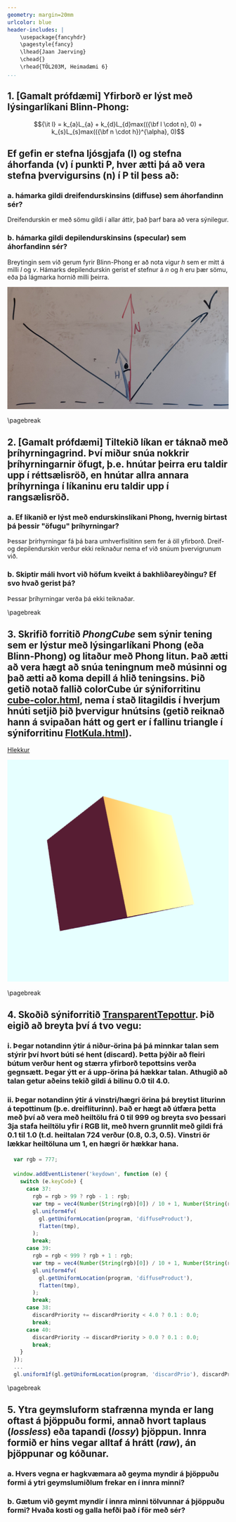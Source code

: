 ```yaml
---
geometry: margin=20mm
urlcolor: blue
header-includes: |
    \usepackage{fancyhdr}
    \pagestyle{fancy}
    \lhead{Jaan Jaerving}
    \chead{}
    \rhead{TÖL203M, Heimadæmi 6}
...
```


## 1. [Gamalt prófdæmi] Yfirborð er lýst með lýsingarlíkani Blinn-Phong:

$${\it l} = k_{a}L_{a} + k_{d}L_{d}max(({\bf l \cdot n}, 0) + k_{s}L_{s}max(({\bf n \cdot h})^{\alpha}, 0)$$

## Ef gefin er stefna ljósgjafa (l) og stefna áhorfanda (v) í punkti P, hver ætti þá að vera stefna þvervigursins (n) í P til þess að:

### a. hámarka gildi dreifendurskinsins (diffuse) sem áhorfandinn sér?

Dreifendurskin er með sömu gildi í allar áttir, það þarf bara að vera sýnilegur.

### b. hámarka gildi depilendurskinsins (specular) sem áhorfandinn sér?

Breytingin sem við gerum fyrir Blinn-Phong er að nota vigur *h* sem er mitt á milli *l* og *v*. Hámarks depilendurskin gerist ef stefnur á *n* og *h* eru þær sömu, eða þá lágmarka hornið milli þeirra.

![Specular](spec.jpg)


\pagebreak

## 2. [Gamalt prófdæmi]  Tiltekið líkan er táknað með þríhyrningagrind.  Því miður snúa nokkrir þríhyrningarnir öfugt, þ.e. hnútar þeirra eru taldir upp í réttsælisröð, en hnútar allra annara þríhyrninga í líkaninu eru taldir upp í rangsælisröð.

### a. Ef líkanið er lýst með endurskinslíkani Phong, hvernig birtast þá þessir "öfugu" þríhyrningar?

Þessar þrírhyrningar fá þá bara umhverfislitinn sem fer á öll yfirborð. Dreif- og depilendurskin verður ekki reiknaður nema ef við snúum þvervigrunum við.

### b. Skiptir máli hvort við höfum kveikt á bakhliðareyðingu?  Ef svo hvað gerist þá?

Þessar þríhyrningar verða þá ekki teiknaðar.


\pagebreak

## 3. Skrifið forritið _PhongCube_ sem sýnir tening sem er lýstur með lýsingarlíkani Phong (eða Blinn-Phong) og litaður með Phong litun.  Það ætti að vera hægt að snúa teningnum með músinni og það ætti að koma depill á hlið teningsins.  Þið getið notað fallið colorCube úr sýniforritinu [cube-color.html](https://hjalmtyr.github.io/WebGL-forrit/Angel/cube-color.html), nema í stað litagildis í hverjum hnúti setjið þið þvervigur hnútsins (getið reiknað hann á svipaðan hátt og gert er í fallinu triangle í sýniforritinu [FlotKula.html](https://hjalmtyr.github.io/WebGL-forrit/Angel/FlotKula.html)).

[Hlekkur](https://anjrv.github.io/hw6/PhongCube.html)

![PhongCube](fk.png)


\pagebreak

## 4. Skoðið sýniforritið [TransparentTepottur](https://hjalmtyr.github.io/WebGL-forrit/Angel/TransparentTepottur.html). Þið eigið að breyta því á tvo vegu:

### i. Þegar notandinn ýtir á niður-örina þá þá minnkar talan sem stýrir því hvort búti sé hent (discard).  Þetta þýðir að fleiri bútum verður hent og stærra yfirborð tepottsins verða gegnsætt.  Þegar ýtt er á upp-örina þá hækkar talan.  Athugið að talan getur aðeins tekið gildi á bilinu 0.0 til 4.0.

### ii. Þegar notandinn ýtir á vinstri/hægri örina þá breytist liturinn á tepottinum (þ.e. dreifliturinn).  Það er hægt að útfæra þetta með því að vera með heiltölu frá 0 til 999 og breyta svo þessari 3ja stafa heiltölu yfir í RGB lit, með hvern grunnlit með gildi frá 0.1 til 1.0 (t.d. heiltalan 724 verður (0.8, 0.3, 0.5).  Vinstri ör lækkar heiltöluna um 1, en hægri ör hækkar hana.

```js
  var rgb = 777;

  window.addEventListener('keydown', function (e) {
    switch (e.keyCode) {
      case 37:
        rgb = rgb > 99 ? rgb - 1 : rgb;
        var tmp = vec4(Number(String(rgb)[0]) / 10 + 1, Number(String(rgb)[1]) / 10 + 1, Number(String(rgb)[2]) / 10 + 1, 1.0);
        gl.uniform4fv(
          gl.getUniformLocation(program, 'diffuseProduct'),
          flatten(tmp),
        );
        break;
      case 39:
        rgb = rgb < 999 ? rgb + 1 : rgb;
        var tmp = vec4(Number(String(rgb)[0]) / 10 + 1, Number(String(rgb)[1]) / 10 + 1, Number(String(rgb)[2]) / 10 + 1, 1.0);
        gl.uniform4fv(
          gl.getUniformLocation(program, 'diffuseProduct'),
          flatten(tmp),
        );
        break;
      case 38:
        discardPriority += discardPriority < 4.0 ? 0.1 : 0.0;
        break;
      case 40:
        discardPriority -= discardPriority > 0.0 ? 0.1 : 0.0;
        break;
    }
  });
  ...
  gl.uniform1f(gl.getUniformLocation(program, 'discardPrio'), discardPriority);
```

\pagebreak

## 5. Ytra geymsluform stafrænna mynda er lang oftast á þjöppuðu formi, annað hvort taplaus (*lossless*) eða tapandi (*lossy*) þjöppun.  Innra formið er hins vegar alltaf á hrátt (*raw*), án þjöppunar og kóðunar.

### a. Hvers vegna er hagkvæmara að geyma myndir á þjöppuðu formi á ytri geymslumiðlum frekar en í innra minni?

### b. Gætum við geymt myndir í innra minni tölvunnar á þjöppuðu formi?  Hvaða kosti og galla hefði það í för með sér?

